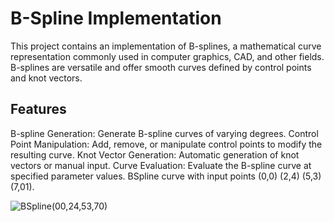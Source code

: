 # B-Spline Implementation
This project contains an implementation of B-splines, a mathematical curve representation commonly used in computer graphics, CAD, and other fields. B-splines are versatile and offer smooth curves defined by control points and knot vectors.

## Features
B-spline Generation: Generate B-spline curves of varying degrees.
Control Point Manipulation: Add, remove, or manipulate control points to modify the resulting curve.
Knot Vector Generation: Automatic generation of knot vectors or manual input.
Curve Evaluation: Evaluate the B-spline curve at specified parameter values.
BSpline curve with input points (0,0)  (2,4) (5,3) (7,01).

![BSpline(00,24,53,70)](https://github.com/mvanadana/Visualizer_1/assets/149364066/cfffd46c-138a-4bd9-b328-59f82f825ae9)
